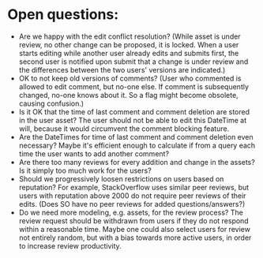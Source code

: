 # Open questions:

 * Are we happy with the edit conflict resolution? (While asset is under review,
   no other change can be proposed, it is locked. When a user starts editing
   while another user already edits and submits first, the second user is notified
   upon submit that a change is under review and the differences between the two
   users' versions are indicated.)
 * OK to not keep old versions of comments? (User who commented is allowed to edit
   comment, but no-one else. If comment is subsequently changed, no-one knows about
   it. So a flag might become obsolete, causing confusion.)
 * Is it OK that the time of last comment and comment deletion are stored in the user
   asset? The user should not be able to edit this DateTime at will, because it would
   circumvent the comment blocking feature.
 * Are the DateTimes for time of last comment and comment deletion even necessary?
   Maybe it's efficient enough to calculate if from a query each time the user wants
   to add another comment?
 * Are there too many reviews for every addition and change in the assets? Is it
   simply too much work for the users?
 * Should we progressively loosen restrictions on users based on reputation? For
   example, StackOverflow uses similar peer reviews, but users with reputation
   above 2000 do not require peer reviews of their edits. (Does SO have no peer
   reviews for added questions/answers?)
 * Do we need more modeling, e.g. assets, for the review process? The review
   request should be withdrawn from users if they do not respond within a
   reasonable time. Maybe one could also select users for review not entirely
   random, but with a bias towards more active users, in order to increase
   review productivity.

